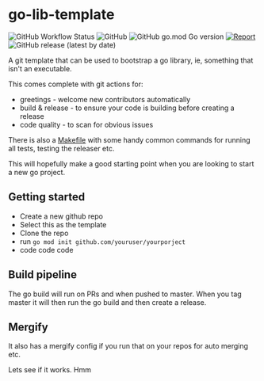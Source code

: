 # go-lib-template

![GitHub Workflow Status](https://img.shields.io/github/workflow/status/theflyingcodr/go-lib-template/Go?style=flat-square)
![GitHub](https://img.shields.io/github/license/theflyingcodr/go-lib-template?style=flat-square)
![GitHub go.mod Go version](https://img.shields.io/github/go-mod/go-version/theflyingcodr/go-lib-template?style=flat-square)
[![Report](https://goreportcard.com/badge/github.com/theflyingcodr/go-lib-template?style=flat&v=1)](https://goreportcard.com/report/github.com/theflyingcodr/go-lib-template)
![GitHub release (latest by date)](https://img.shields.io/github/v/release/theflyingcodr/go-lib-template?style=flat-square)

A git template that can be used to bootstrap a go library, ie, something that isn't an executable.

This comes complete with git actions for:

* greetings  - welcome new contributors automatically
* build & release - to ensure your code is building before creating a release
* code quality - to scan for obvious issues

There is also a [Makefile](Makefile) with some handy common commands for running all tests, testing the releaser etc.

This will hopefully make a good starting point when you are looking to start a new go project.

## Getting started

* Create a new github repo
* Select this as the template
* Clone the repo
* run `go mod init github.com/youruser/yourporject`
* code code code

## Build pipeline

The go build will run on PRs and when pushed to master. When you tag master it will then run the go build and then create a release.

## Mergify

It also has a mergify config if you run that on your repos for auto merging etc.

Lets see if it works. Hmm
